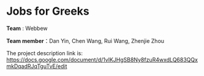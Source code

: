 # Jobs for Greeks

**Team** : Webbew

**Team member**：Dan Yin, Chen Wang, Rui Wang, Zhenjie Zhou

The project description link is:
https://docs.google.com/document/d/1vlKJHgSB8Ny8fzuR4wxdLQ683QQxmkDqadRJqTguTvE/edit
